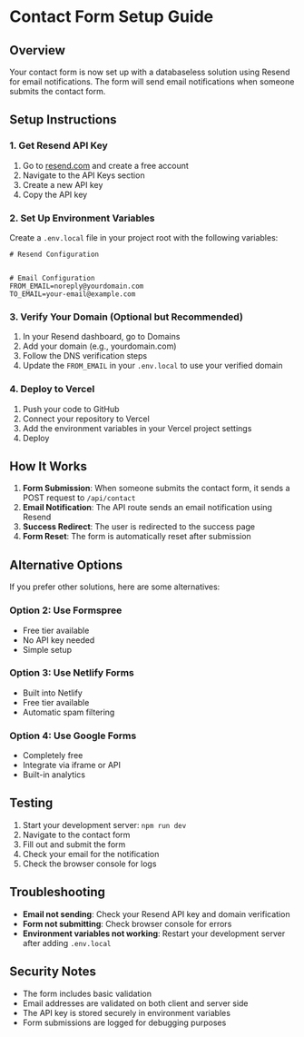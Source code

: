 # Contact Form Setup Guide

## Overview
Your contact form is now set up with a databaseless solution using Resend for email notifications. The form will send email notifications when someone submits the contact form.

## Setup Instructions

### 1. Get Resend API Key
1. Go to [resend.com](https://resend.com) and create a free account
2. Navigate to the API Keys section
3. Create a new API key
4. Copy the API key

### 2. Set Up Environment Variables
Create a `.env.local` file in your project root with the following variables:

```env
# Resend Configuration


# Email Configuration
FROM_EMAIL=noreply@yourdomain.com
TO_EMAIL=your-email@example.com
```

### 3. Verify Your Domain (Optional but Recommended)
1. In your Resend dashboard, go to Domains
2. Add your domain (e.g., yourdomain.com)
3. Follow the DNS verification steps
4. Update the `FROM_EMAIL` in your `.env.local` to use your verified domain

### 4. Deploy to Vercel
1. Push your code to GitHub
2. Connect your repository to Vercel
3. Add the environment variables in your Vercel project settings
4. Deploy

## How It Works

1. **Form Submission**: When someone submits the contact form, it sends a POST request to `/api/contact`
2. **Email Notification**: The API route sends an email notification using Resend
3. **Success Redirect**: The user is redirected to the success page
4. **Form Reset**: The form is automatically reset after submission

## Alternative Options

If you prefer other solutions, here are some alternatives:

### Option 2: Use Formspree
- Free tier available
- No API key needed
- Simple setup

### Option 3: Use Netlify Forms
- Built into Netlify
- Free tier available
- Automatic spam filtering

### Option 4: Use Google Forms
- Completely free
- Integrate via iframe or API
- Built-in analytics

## Testing

1. Start your development server: `npm run dev`
2. Navigate to the contact form
3. Fill out and submit the form
4. Check your email for the notification
5. Check the browser console for logs

## Troubleshooting

- **Email not sending**: Check your Resend API key and domain verification
- **Form not submitting**: Check browser console for errors
- **Environment variables not working**: Restart your development server after adding `.env.local`

## Security Notes

- The form includes basic validation
- Email addresses are validated on both client and server side
- The API key is stored securely in environment variables
- Form submissions are logged for debugging purposes
